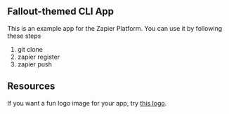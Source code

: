 ## Fallout-themed CLI App

This is an example app for the Zapier Platform. You can use it by following these steps

1. git clone
1. zapier register
1. zapier push


## Resources

If you want a fun logo image for your app, try [this logo](https://cdn.zapier.com/storage/photos/ff0c3ee89b4fd787421daa19e48cb330.jpg).
